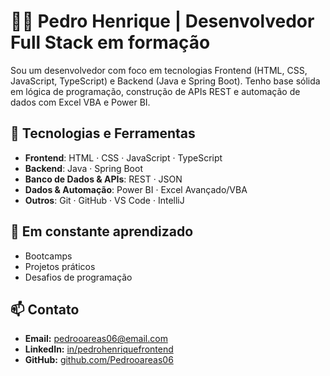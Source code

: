 # 👨‍💻 Pedro Henrique | Desenvolvedor Full Stack em formação

Sou um desenvolvedor com foco em tecnologias Frontend (HTML, CSS, JavaScript, TypeScript) e Backend (Java e Spring Boot). Tenho base sólida em lógica de programação, construção de APIs REST e automação de dados com Excel VBA e Power BI.

## 🚀 Tecnologias e Ferramentas
- **Frontend**: HTML · CSS · JavaScript · TypeScript
- **Backend**: Java · Spring Boot
- **Banco de Dados & APIs**: REST · JSON
- **Dados & Automação**: Power BI · Excel Avançado/VBA
- **Outros**: Git · GitHub · VS Code · IntelliJ

## 🌱 Em constante aprendizado
- Bootcamps
- Projetos práticos
- Desafios de programação

## 📫 Contato
- **Email:** pedrooareas06@email.com
- **LinkedIn:** [in/pedrohenriquefrontend](https://www.linkedin.com/in/pedrohenriquefrontend/)
- **GitHub:** [github.com/Pedrooareas06](https://github.com/Pedrooareas06)

